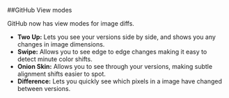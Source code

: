 ##GitHub View modes

GitHub now has view modes for image diffs.

* __Two Up:__ Lets you see your versions side by side, and shows you any changes in image dimensions.
* __Swipe:__ Allows you to see edge to edge changes making it easy to detect minute color shifts.
* __Onion Skin:__ Allows you to see through your versions, making subtle alignment shifts easier to spot.
* __Difference:__ Lets you quickly see which pixels in a image have changed between versions.
